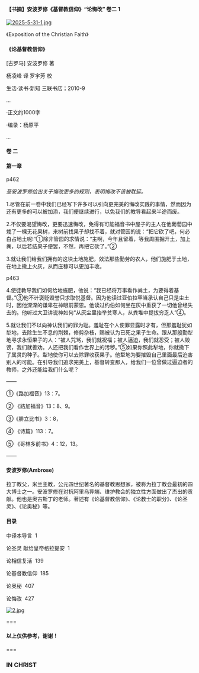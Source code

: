 #### 【书摘】安波罗修《基督教信仰》“论悔改” 卷二 1



[![2025-5-31-1.jpg](https://i.postimg.cc/t4hnR6Yp/2025-5-31-1.jpg)](https://postimg.cc/HrkkBVwh)


《Exposition of the Christian Faith》



#### 《论基督教信仰》



[古罗马] 安波罗修 著



杨凌峰 译 罗宇芳 校  



生活·读书·新知 三联书店；2010-9


...

·正文约1000字

·编录：杨原平

...


#### 卷 二



#### 第一章





p462



*圣安波罗修给出关于悔改更多的规则，表明悔改不该被耽延。*



1.尽管在前一卷中我们已经写下许多可以引向更完美的悔改实践的事情，然而因为还有更多的可以被加添，我们便继续进行，以免我们的教导看起来半途而废。



2.不仅要渴望悔改，更要迅速悔改，免得有可能福音书中屋子的主人在他葡萄园中栽了一棵无花果树，来树前找果子却找不着，就对管园的说：“把它砍了吧，何必白占地土呢!”①除非管园的求情说：“主啊，今年且留着，等我周围掘开土，加上粪，以后若结果子便罢，不然，再把它砍了。”②



3.就让我们给我们拥有的这块土地施肥，效法那些勤劳的农人，他们施肥于土地，在地上撒上火灰，从而庄稼可以更加丰收。



p463



4.使徒教导我们如何给地施肥，他说：“我已经将万事看作粪土，为要得着基督。”③他不计褒贬毁誉只求取悦基督。因为他读过亚伯拉罕当承认自己只是尘土时，因他深深的谦卑在神眼前蒙恩。他读过约伯如何坐在灰中重获了一切他曾经失去的。他听过大卫讲说神如何“从灰尘里抬举贫寒人，从粪堆中提拔穷乏人”④。



5.就让我们不以向神认我们的罪为耻。羞耻在个人使罪显露时才有，但那羞耻犹如犁地，去除生生不息的荆棘，修剪杂枝，赐被认为已死之果子生命。跟从那殷勤犁地寻求永恒果子的人：“被人咒骂，我们就祝福；被人逼迫，我们就忍受；被人毁谤，我们就善劝。人还把我们看作世界上的污秽。”⑤如果你照此犁地，你就撒下了属灵的种子。犁地使你可以去除罪收获果子。他犁地为要摧毁自己里面最后迫害别人的可能。在引导我们追求完美上，基督转变那人，给我们一位曾做过逼迫者的教师，之外还能给我们什么呢？



——



①《路加福音》13：7。 

② 《路加福音》13：8、9。

③《腓立比书》3：8，

④ 《诗篇》113：7。 

⑤ 《哥林多前书》4：12，13。


——



#### 安波罗修(Ambrose)



拉丁教父，米兰主教，公元四世纪著名的基督教思想家，被称为拉丁教会最初的四大博士之一。安波罗修在对抗阿里乌异端、维护教会的独立性方面做出了杰出的贡献。他也是奥古斯丁的老师。著述有《论基督教信仰》、《论教士的职分》、《论圣灵》、《论奥秘》等。



#### 目录



中译本导言  1



论圣灵 献给皇帝格拉提安  1



论相信复活  139



论基督教信仰  185



论奥秘  407



论悔改  427


[![2.jpg](https://i.postimg.cc/vZR6dh80/2.jpg)](https://postimg.cc/mtwrYQH9)




===

#### 以上仅供参考，谢谢！

===

###  IN CHRIST

